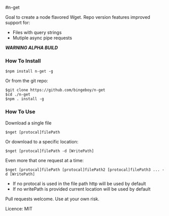 #n-get

Goal to create a node flavored Wget.
Repo version features improved support for:

* Files with query strings
* Mutiple async pipe requests


***WARNING ALPHA BUILD***


### How To Install
```
$npm install n-get -g 
```
Or from the git repo:
```
$git clone https://github.com/bingeboy/n-get
$cd ./n-get 
$npm . install -g
```
### How To Use
Download a single file
```
$nget [protocal]filePath
```
Or download to a specific location:
```
$nget [protocal]filePath -d [WritePath]
```
Even more that one request at a time:
```
$nget [protocal]filePath [protocal]filePath2 [protocal]filePath3 ... -d [WritePath]

```

* If no protocal is used in the file path http will be used by default
* If no writePath is provided current location will be used by default


Pull requests welcome. Use at your own risk.


Licence: MIT
